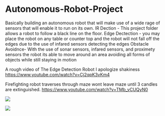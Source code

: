 # Autonomous-Robot-Project
Basically building an autonomous robot that will make use of a wide rage of sensors that will enable it to run on its own.
IR Dection - This project folder allows a robot to follow a black line on the floor.
Edge Dectection - you may place the robot on any table or counter top and the robot will not fall off the edges due to the use of infared sensors detecting the edges
Obstacle Avoidnce- With the use of sonar sensors, infared sensors, and proximety sensors the robot its able to move around an area avoiding all forms of objects while still staying in motion

A rough video of The Edge Detection Robot I apologize shakiness
https://www.youtube.com/watch?v=Cj2qpK3vKm4

Firefighting robot traverses through maze wont leave maze until 3 candles are extinguished.
https://www.youtube.com/watch?v=TMb_vCUQyN0

![](http://i.imgur.com/zR76HF4.jpg?1)

![](http://i.imgur.com/MZRH5zH.jpg?1)
